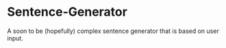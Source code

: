 # Sentence-Generator
A soon to be (hopefully) complex sentence generator that is based on user input.
